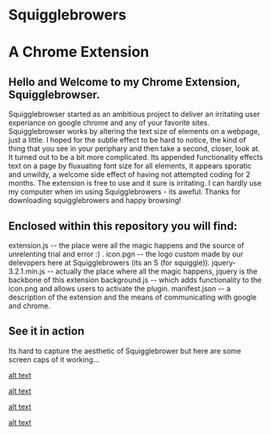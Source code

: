 # Squigglebrowers
# A Chrome Extension

## Hello and Welcome to my Chrome Extension, Squigglebrowser.

Squigglebrowser started as an ambitious project to deliver an irritating user experiance on google chrome and any of 
your favorite sites. Squigglebrowser works by altering the text size of elements on a webpage, just a little. 
I hoped for the subtle effect to be hard to notice, the kind of thing that you see in your periphary and then take 
a second, closer, look at. It turned out to be a bit more complicated. Its appended functionality effects text on a page by fluxuating font size for all elements, it appears sporatic and unwildy, a welcome side effect of having not attempted coding for 2 months. The extension is free to use and it sure is irritating. I can hardly use my computer when im using Squigglebrowers - its aweful. Thanks for downloading squigglebrowers and happy browsing!

## Enclosed within this repository you will find:
extension.js        -- the place were all the magic happens and the source of unrelenting trial and error :) .
icon.pgn     	    -- the logo custom made by our delevopers here at Squigglebrowers (its an S (for squiggle)).
jquery-3.2.1.min.js -- actually the place where all the magic happens, jquery is the backbone of this extension
background.js	    -- which adds functionality to the icon.png and allows users to activate the plugin.
manifest.json       -- a description of the extension and the means of communicating with google and chrome. 

## See it in action
Its hard to capture the aesthetic of Squigglebrower but here are some screen caps of it working...

[alt text](https://i.imgur.com/TShpnra.png "screencap1.png")

[alt text](https://i.imgur.com/TShpnra.png "screencap1.png")

[alt text](https://i.imgur.com/TShpnra.png "screencap1.png")

[alt text](https://i.imgur.com/TShpnra.png "screencap1.png")




